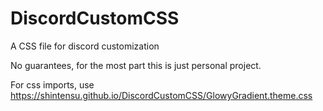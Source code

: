# DiscordCustomCSS
A CSS file for discord customization

No guarantees, for the most part this is just personal project.

For css imports, use https://shintensu.github.io/DiscordCustomCSS/GlowyGradient.theme.css
